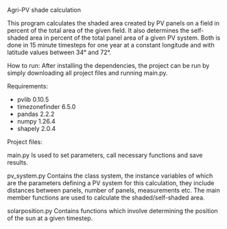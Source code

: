 Agri-PV shade calculation

This program calculates the shaded area created by PV panels on a field in percent of the total area of the given field. It also determines the self-shaded area in percent of the total panel area of a given PV system. Both is done in 15 minute timesteps for one year at a constant longitude and with latitude values between 34° and 72°.

How to run:
After installing the dependencies, the project can be run by simply downloading all project files and running main.py.


Requirements:
- pvlib             0.10.5
- timezonefinder    6.5.0
- pandas            2.2.2
- numpy             1.26.4
- shapely           2.0.4


Project files:

main.py
Is used to set parameters, call necessary functions and save results.

pv_system.py
Contains the class system, the instance variables of which are the parameters defining a PV system for this calculation, they include distances between panels, number of panels, measurements etc. The main member functions are used to calculate the shaded/self-shaded area.

solarposition.py
Contains functions which involve determining the position of the sun at a given timestep.
